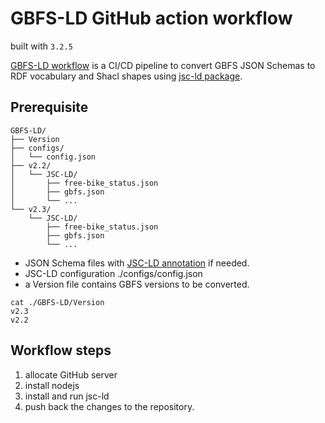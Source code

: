# GBFS-LD GitHub action workflow

built with `3.2.5`

[GBFS-LD workflow](./github/workflows/gbfs-ld.yml) is a CI/CD pipeline to convert GBFS JSON Schemas to RDF vocabulary and Shacl shapes using [jsc-ld package](https://www.npmjs.com/package/jsc-ld).

## Prerequisite

```
GBFS-LD/
├── Version
├── configs/
│   └── config.json
├── v2.2/
│   └── JSC-LD/
│       ├── free-bike_status.json
│       ├── gbfs.json
│       └── ...
└── v2.3/
    └── JSC-LD/
        ├── free-bike_status.json
        ├── gbfs.json
        └── ...

```
- JSON Schema files with [JSC-LD annotation](https://github.com/jiaoxlong/jsc-ld-spec/blob/main/build/html/jsc_ld_syntax.html) if needed.
- JSC-LD configuration ./configs/config.json
- a Version file contains GBFS versions to be converted. 
```
cat ./GBFS-LD/Version
v2.3
v2.2
```

## Workflow steps

1. allocate GitHub server
2. install nodejs 
3. install and run jsc-ld
4. push back the changes to the repository.




